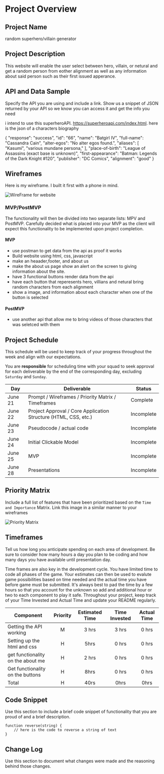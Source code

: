 # Project Overview

## Project Name

random superhero/villain generator

## Project Description

This website will enable the user select between hero, villain, or netural  and get a random person from eother alignment as well as any information about said person such as their first issued apperance.

## API and Data Sample

Specify the API you are using and include a link. Show us a snippet of JSON returned by your API so we know you can access it and get the info you need

i intend to use this superheroAPI. https://superheroapi.com/index.html. here is the json of a characters biography 

{
    "response": "success",
    "id": "66",
    "name": "Batgirl IV",
    "full-name": "Cassandra Cain",
    "alter-egos": "No alter egos found.",
    "aliases": [
        "Kasumi",
        "various mundane persona,"
    ],
    "place-of-birth": "League of Assassins (exact base is unknown)",
    "first-appearance": "Batman: Legends of the Dark Knight #120",
    "publisher": "DC Comics",
    "alignment": "good"
}

## Wireframes
Here is my wireframe. I built it first with a phone in mind.

![WireFrame for website](https://i.imgur.com/nRaLZOD.png " its wireframe of the website built for phone")




### MVP/PostMVP

The functionality will then be divided into two separate lists: MPV and PostMVP.  Carefully decided what is placed into your MVP as the client will expect this functionality to be implemented upon project completion.  

#### MVP 

- use postman to get data from the api as proof it works
- Build website using html, css, javascript
- make an heaader,footer, and about us
- make the about us page show an alert on the screen to giving information about the site.
- have 3 functional buttons render data from the api
- have each button that reperesents hero, villians and netural bring random characters from each alignment
- show a image, and information about each character when one of the button is selected

#### PostMVP  

- use another api that allow me to bring videos of those characters that was seletced with them

## Project Schedule

This schedule will be used to keep track of your progress throughout the week and align with our expectations.  

You are **responsible** for scheduling time with your squad to seek approval for each deliverable by the end of the corresponding day, excluding `Saturday` and `Sunday`.

|  Day | Deliverable | Status
|---|---| ---|
|June 21| Prompt / Wireframes / Priority Matrix / Timeframes | Complete
|June 22| Project Approval / Core Application Structure (HTML, CSS, etc.) | Incomplete
|June 23| Pseudocode / actual code | Incomplete
|June 24| Initial Clickable Model  | Incomplete
|June 25| MVP | Incomplete
|June 28| Presentations | Incomplete

## Priority Matrix

Include a full list of features that have been prioritized based on the `Time and Importance` Matrix.  Link this image in a similar manner to your wireframes


![Priority Matrix](https://i.imgur.com/AeXnIUT.png "Priority Matrix")





## Timeframes

Tell us how long you anticipate spending on each area of development. Be sure to consider how many hours a day you plan to be coding and how many days you have available until presentation day.

Time frames are also key in the development cycle.  You have limited time to code all phases of the game.  Your estimates can then be used to evalute game possibilities based on time needed and the actual time you have before game must be submitted. It's always best to pad the time by a few hours so that you account for the unknown so add and additional hour or two to each component to play it safe. Throughout your project, keep track of your Time Invested and Actual Time and update your README regularly.

| Component | Priority | Estimated Time | Time Invested | Actual Time |
| --- | :---: |  :---: | :---: | :---: |
| Getting the API working | M | 3 hrs| 3 hrs | 0 hrs |
| Setting up the html and css | H | 5hrs| 0 hrs | 0 hrs |
| get functionality on the about me | H | 2 hrs| 0 hrs | 0 hrs |
| Get functionality on the buttons | H | 8hrs| 0 hrs | 0 hrs |
| Total | H | 40rs| 0hrs | 0hrs |


## Code Snippet

Use this section to include a brief code snippet of functionality that you are proud of and a brief description.  

```
function reverse(string) {
	// here is the code to reverse a string of text
}
```

## Change Log
 Use this section to document what changes were made and the reasoning behind those changes.  
